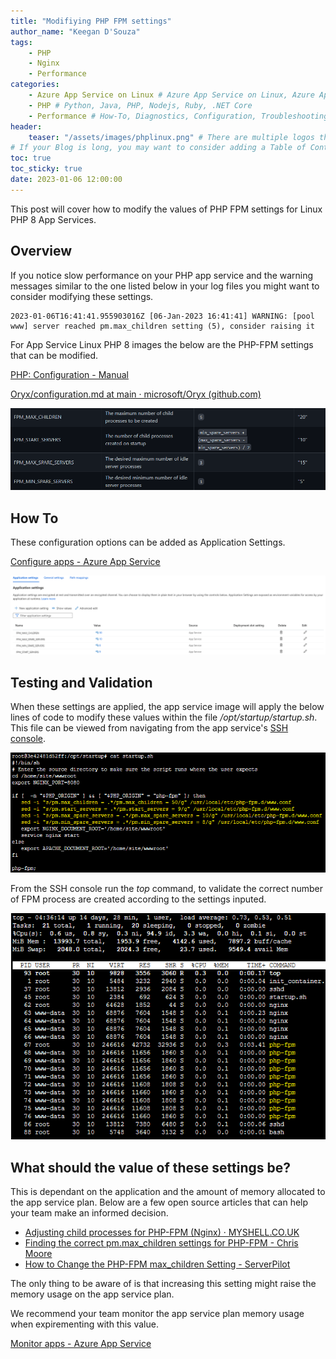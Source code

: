 ```yaml
---
title: "Modifiying PHP FPM settings"
author_name: "Keegan D'Souza"
tags:
    - PHP
    - Nginx
    - Performance
categories:
    - Azure App Service on Linux # Azure App Service on Linux, Azure App Service on Windows, Function App, Azure VM, Azure SDK
    - PHP # Python, Java, PHP, Nodejs, Ruby, .NET Core
    - Performance # How-To, Diagnostics, Configuration, Troubleshooting, Performance
header:
    teaser: "/assets/images/phplinux.png" # There are multiple logos that can be used in "/assets/images" if you choose to add one.
# If your Blog is long, you may want to consider adding a Table of Contents by adding the following two settings.
toc: true
toc_sticky: true
date: 2023-01-06 12:00:00
---
```

This post will cover how to modify the values of PHP FPM settings for Linux PHP 8 App Services.

## Overview

If you notice slow performance on your PHP app service and the warning messages similar to the one listed below in your log files you might want to consider modifying these settings. 

```
2023-01-06T16:41:41.955903016Z [06-Jan-2023 16:41:41] WARNING: [pool www] server reached pm.max_children setting (5), consider raising it
```
For App Service Linux PHP 8 images the below are the PHP-FPM settings that can be modified.

[PHP: Configuration - Manual](https://www.php.net/manual/en/install.fpm.configuration.php)

[Oryx/configuration.md at main · microsoft/Oryx (github.com)](https://github.com/microsoft/Oryx/blob/main/doc/configuration.md)


![Documentation](/media/2023/01/azure-blog-php-max-children-1.png)

## How To 
These configuration options can be added as Application Settings.

[Configure apps - Azure App Service](https://learn.microsoft.com/en-us/azure/app-service/configure-common?tabs=portal#configure-app-settings)

![App Settings](/media/2023/01/azure-blog-php-max-children-2.png)


## Testing and Validation

When these settings are applied, the app service image will apply the below lines of code to modify these values within the file */opt/startup/startup.sh*. This file can be viewed from navigating from the app service's [SSH console](https://learn.microsoft.com/en-us/azure/app-service/configure-linux-open-ssh-session).

![App Service Startup Script](/media/2023/01/azure-blog-php-max-children-3.png)

From the SSH console run the *top* command, to validate the correct number of FPM process are created according to the settings inputed. 

![top Command OutPut](/media/2023/01/azure-blog-php-max-children-4.png)

## What should the value of these settings be?
This is dependant on the application and the amount of memory allocated to the app service plan.
Below are a few open source articles that can help your team make an informed decision. 
* [Adjusting child processes for PHP-FPM (Nginx) · MYSHELL.CO.UK](https://myshell.co.uk/blog/2012/07/adjusting-child-processes-for-php-fpm-nginx/)
* [Finding the correct pm.max_children settings for PHP-FPM - Chris Moore](https://chrismoore.ca/2018/10/finding-the-correct-pm-max-children-settings-for-php-fpm/)
* [How to Change the PHP-FPM max_children Setting - ServerPilot](https://serverpilot.io/docs/how-to-change-the-php-fpm-max_children-setting/#:~:text=The%20max_children%20setting%20limits%20the,to%20run%20out%20of%20memory)

The only thing to be aware of is that increasing this setting might raise the memory usage on the app service plan. 

We recommend your team monitor the app service plan memory usage when expirementing with this value.

[Monitor apps - Azure App Service](https://learn.microsoft.com/en-us/azure/app-service/web-sites-monitor#understand-metrics)


 